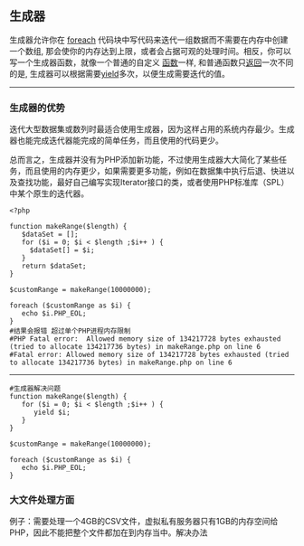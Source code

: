 ## 生成器

生成器允许你在 [foreach](http://php.net/manual/zh/control-structures.foreach.php) 代码块中写代码来迭代一组数据而不需要在内存中创建一个数组, 那会使你的内存达到上限，或者会占据可观的处理时间。相反，你可以写一个生成器函数，就像一个普通的自定义 [函数](http://php.net/manual/zh/functions.user-defined.php)一样, 和普通函数只[返回](http://php.net/manual/zh/functions.returning-values.php)一次不同的是, 生成器可以根据需要[yield](http://php.net/manual/zh/language.generators.syntax.php#control-structures.yield)多次，以便生成需要迭代的值。

---

### 生成器的优势

迭代大型数据集或数列时最适合使用生成器，因为这样占用的系统内存最少。生成器也能完成迭代器能完成的简单任务，而且使用的代码更少。

总而言之，生成器并没有为PHP添加新功能，不过使用生成器大大简化了某些任务，而且使用的内存更少，如果需要更多功能，例如在数据集中执行后退、快进以及查找功能，最好自己编写实现Iterator接口的类，或者使用PHP标准库（SPL）中某个原生的迭代器。

```
<?php

function makeRange($length) {
   $dataSet = [];
   for ($i = 0; $i < $length ;$i++ ) {
     $dataSet[] = $i;
   }
   return $dataSet;
}

$customRange = makeRange(10000000);

foreach ($customRange as $i) {
   echo $i.PHP_EOL;
}
#结果会报错 超过单个PHP进程内存限制
#PHP Fatal error:  Allowed memory size of 134217728 bytes exhausted (tried to allocate 134217736 bytes) in makeRange.php on line 6
#Fatal error: Allowed memory size of 134217728 bytes exhausted (tried to allocate 134217736 bytes) in makeRange.php on line 6
```

---

```
#生成器解决问题
function makeRange($length) {
   for ($i = 0; $i < $length ;$i++ ) {
      yield $i;
   }
}

$customRange = makeRange(10000000);

foreach ($customRange as $i) {
   echo $i.PHP_EOL;
}
```

### 大文件处理方面

例子：需要处理一个4GB的CSV文件，虚拟私有服务器只有1GB的内存空间给PHP，因此不能把整个文件都加在到内存当中。解决办法



